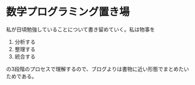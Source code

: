 # 数学プログラミング置き場

私が日頃勉強していることについて書き留めていく。私は物事を

1. 分析する
2. 整理する
3. 統合する

の3段階のプロセスで理解するので、ブログよりは書物に近い形態でまとめたいためである。

